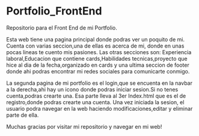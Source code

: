 # Portfolio_FrontEnd
Repositorio para el Front End de mi Portfolio.

Esta web tiene una pagina principal donde podras ver un poquito de mi. 
Cuenta con varias seccion,una de ellas es acerca de mi, donde en unas pocas lineas te cuento mis pasiones.
Las otras secciones son: Experiencia laboral,Educacion que contiene cards,Habilidades tecnicas,proyecto que hice al dia de la fecha,organizado en cards
y una ultima seccion de footer donde ahi podras encontrar mi redes sociales para comunicarte conmigo.

La segunda pagina de mi portfolio es el login,que se encuenta en la navbar a la derecha,ahi hay un icono donde podras iniciar sesion.Si no tenes cuenta,podras crearte una. 
Esa parte lleva al 3er Index.html que es el de registro,donde podras crearte una cuenta.
Una vez iniciada la sesion, el usuario podra navegar en la web haciendo modificaciones,editar y eliminar parte de ella.

Muchas gracias por visitar mi repositorio y navegar en mi web! 

